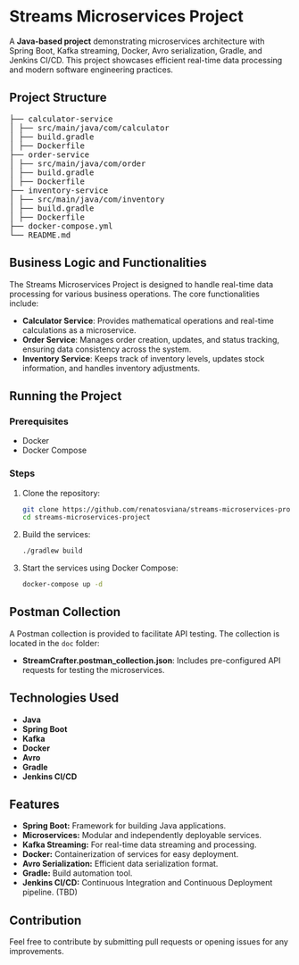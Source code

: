 # Streams Microservices Project

A **Java-based project** demonstrating microservices architecture with Spring Boot, Kafka streaming, Docker, Avro serialization, Gradle, and Jenkins CI/CD. This project showcases efficient real-time data processing and modern software engineering practices.

## Project Structure
<pre>
├── calculator-service
│ ├── src/main/java/com/calculator
│ ├── build.gradle
│ ├── Dockerfile
├── order-service
│ ├── src/main/java/com/order
│ ├── build.gradle
│ ├── Dockerfile
├── inventory-service
│ ├── src/main/java/com/inventory
│ ├── build.gradle
│ ├── Dockerfile
├── docker-compose.yml
└── README.md
</pre>


## Business Logic and Functionalities

The Streams Microservices Project is designed to handle real-time data processing for various business operations. The core functionalities include:

- **Calculator Service**: Provides mathematical operations and real-time calculations as a microservice.
- **Order Service**: Manages order creation, updates, and status tracking, ensuring data consistency across the system.
- **Inventory Service**: Keeps track of inventory levels, updates stock information, and handles inventory adjustments.

## Running the Project

### Prerequisites
- Docker
- Docker Compose

### Steps
1. Clone the repository:
    ```bash
    git clone https://github.com/renatosviana/streams-microservices-project.git
    cd streams-microservices-project
    ```

2. Build the services:
    ```bash
    ./gradlew build
    ```

3. Start the services using Docker Compose:
    ```bash
    docker-compose up -d
    ```

## Postman Collection

A Postman collection is provided to facilitate API testing. The collection is located in the `doc` folder:
- **StreamCrafter.postman_collection.json**: Includes pre-configured API requests for testing the microservices.

## Technologies Used
- **Java**
- **Spring Boot**
- **Kafka**
- **Docker**
- **Avro**
- **Gradle**
- **Jenkins CI/CD**

## Features
- **Spring Boot:** Framework for building Java applications.
- **Microservices:** Modular and independently deployable services.
- **Kafka Streaming:** For real-time data streaming and processing.
- **Docker:** Containerization of services for easy deployment.
- **Avro Serialization:** Efficient data serialization format.
- **Gradle:** Build automation tool.
- **Jenkins CI/CD:** Continuous Integration and Continuous Deployment pipeline. (TBD)

## Contribution
Feel free to contribute by submitting pull requests or opening issues for any improvements.

